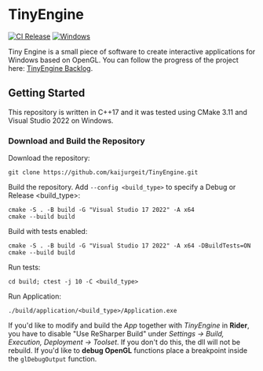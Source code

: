 # TinyEngine
[![CI Release](https://github.com/kaijurgeit/TinyEngine/actions/workflows/release.yml/badge.svg)](https://github.com/kaijurgeit/TinyEngine/actions/workflows/release.yml)
[![Windows](https://github.com/kaijurgeit/TinyEngine/actions/workflows/windows.yml/badge.svg)](https://github.com/kaijurgeit/TinyEngine/actions/workflows/windows.yml)

Tiny Engine is a small piece of software to create interactive applications for Windows based on OpenGL. You can follow the progress of the project here: [TinyEngine Backlog](https://github.com/users/kaijurgeit/projects/5).

## Getting Started

This repository is written in C++17 and it was tested using CMake 3.11 and Visual Studio 2022 on Windows.

### Download and Build the Repository

Download the repository:

```
git clone https://github.com/kaijurgeit/TinyEngine.git
```

Build the repository. Add `--config <build_type>` to specify a Debug or Release <build_type>:

```
cmake -S . -B build -G "Visual Studio 17 2022" -A x64
cmake --build build
```

Build with tests enabled:

```
cmake -S . -B build -G "Visual Studio 17 2022" -A x64 -DBuildTests=ON
cmake --build build
```

Run tests:
```
cd build; ctest -j 10 -C <build_type>
```

Run Application:
```
./build/application/<build_type>/Application.exe
```


If you'd like to modify and build the *App* together with *TinyEngine* in **Rider**, you have to disable "Use ReSharper Build" under  *Settings → Build, Execution, Deployment → Toolset*. If you don't do this, the dll will not be rebuild. If you'd like to **debug OpenGL** functions place a breakpoint inside the `glDebugOutput` function.